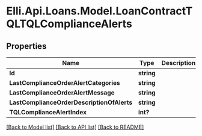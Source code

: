 # Elli.Api.Loans.Model.LoanContractTQLTQLComplianceAlerts
## Properties

Name | Type | Description | Notes
------------ | ------------- | ------------- | -------------
**Id** | **string** |  | [optional] 
**LastComplianceOrderAlertCategories** | **string** |  | [optional] 
**LastComplianceOrderAlertMessage** | **string** |  | [optional] 
**LastComplianceOrderDescriptionOfAlerts** | **string** |  | [optional] 
**TQLComplianceAlertIndex** | **int?** |  | [optional] 

[[Back to Model list]](../README.md#documentation-for-models) [[Back to API list]](../README.md#documentation-for-api-endpoints) [[Back to README]](../README.md)

